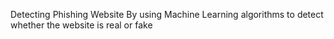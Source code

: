 Detecting Phishing Website
By using Machine Learning algorithms to detect whether the website is real or fake
